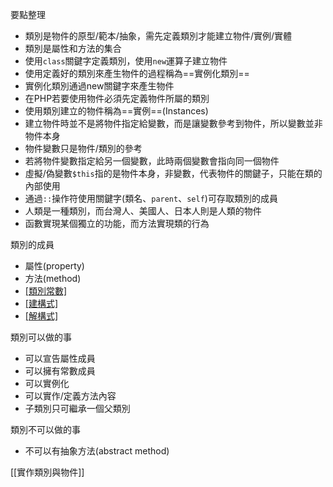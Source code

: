 要點整理
* 類別是物件的原型/範本/抽象，需先定義類別才能建立物件/實例/實體
* 類別是屬性和方法的集合
* 使用`class`關鍵字定義類別，使用`new`運算子建立物件
* 使用定義好的類別來產生物件的過程稱為==實例化類別==
* 實例化類別通過new關鍵字來產生物件
* 在PHP若要使用物件必須先定義物件所屬的類別
* 使用類別建立的物件稱為==實例==(Instances)
* 建立物件時並不是將物件指定給變數，而是讓變數參考到物件，所以變數並非物件本身
* 物件變數只是物件/類別的參考
* 若將物件變數指定給另一個變數，此時兩個變數會指向同一個物件
* 虛擬/偽變數`$this`指的是物件本身，非變數，代表物件的關鍵子，只能在類的內部使用
* 通過`::`操作符使用關鍵字(類名、`parent`、`self`)可存取類別的成員
* 人類是一種類別，而台灣人、美國人、日本人則是人類的物件
* 函數實現某個獨立的功能，而方法實現類的行為

類別的成員
- 屬性(property)
- 方法(method)
- [[類別常數]](constant)
- [[建構式]](constructor)
- [[解構式]](destructor)

類別可以做的事
* 可以宣告屬性成員
* 可以擁有常數成員
* 可以實例化
* 可以實作/定義方法內容
* 子類別只可繼承一個父類別

類別不可以做的事
* 不可以有抽象方法(abstract method)

[[實作類別與物件]]